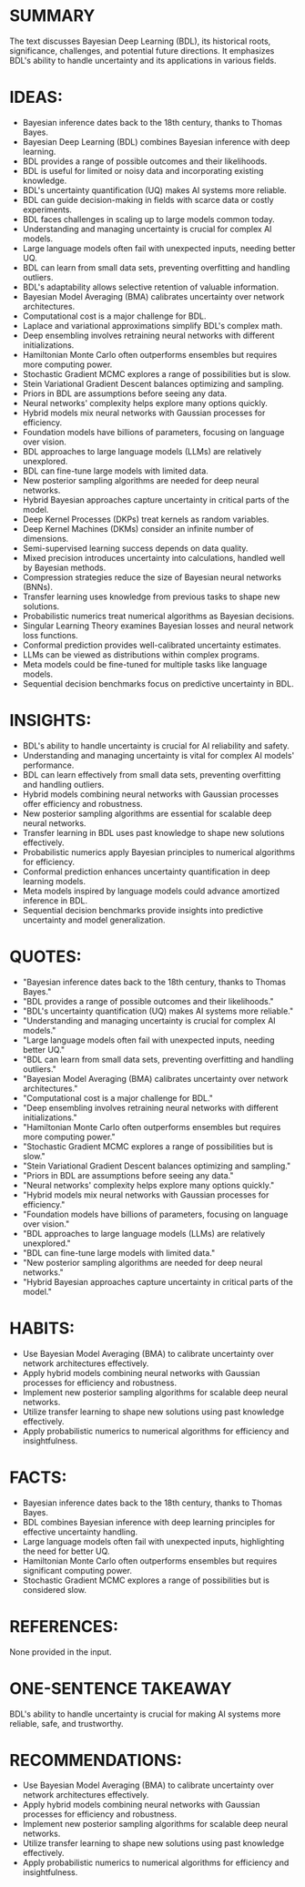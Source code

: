 # SUMMARY
The text discusses Bayesian Deep Learning (BDL), its historical roots, significance, challenges, and potential future directions. It emphasizes BDL's ability to handle uncertainty and its applications in various fields.

# IDEAS:
- Bayesian inference dates back to the 18th century, thanks to Thomas Bayes.
- Bayesian Deep Learning (BDL) combines Bayesian inference with deep learning.
- BDL provides a range of possible outcomes and their likelihoods.
- BDL is useful for limited or noisy data and incorporating existing knowledge.
- BDL's uncertainty quantification (UQ) makes AI systems more reliable.
- BDL can guide decision-making in fields with scarce data or costly experiments.
- BDL faces challenges in scaling up to large models common today.
- Understanding and managing uncertainty is crucial for complex AI models.
- Large language models often fail with unexpected inputs, needing better UQ.
- BDL can learn from small data sets, preventing overfitting and handling outliers.
- BDL's adaptability allows selective retention of valuable information.
- Bayesian Model Averaging (BMA) calibrates uncertainty over network architectures.
- Computational cost is a major challenge for BDL.
- Laplace and variational approximations simplify BDL's complex math.
- Deep ensembling involves retraining neural networks with different initializations.
- Hamiltonian Monte Carlo often outperforms ensembles but requires more computing power.
- Stochastic Gradient MCMC explores a range of possibilities but is slow.
- Stein Variational Gradient Descent balances optimizing and sampling.
- Priors in BDL are assumptions before seeing any data.
- Neural networks' complexity helps explore many options quickly.
- Hybrid models mix neural networks with Gaussian processes for efficiency.
- Foundation models have billions of parameters, focusing on language over vision.
- BDL approaches to large language models (LLMs) are relatively unexplored.
- BDL can fine-tune large models with limited data.
- New posterior sampling algorithms are needed for deep neural networks.
- Hybrid Bayesian approaches capture uncertainty in critical parts of the model.
- Deep Kernel Processes (DKPs) treat kernels as random variables.
- Deep Kernel Machines (DKMs) consider an infinite number of dimensions.
- Semi-supervised learning success depends on data quality.
- Mixed precision introduces uncertainty into calculations, handled well by Bayesian methods.
- Compression strategies reduce the size of Bayesian neural networks (BNNs).
- Transfer learning uses knowledge from previous tasks to shape new solutions.
- Probabilistic numerics treat numerical algorithms as Bayesian decisions.
- Singular Learning Theory examines Bayesian losses and neural network loss functions.
- Conformal prediction provides well-calibrated uncertainty estimates.
- LLMs can be viewed as distributions within complex programs.
- Meta models could be fine-tuned for multiple tasks like language models.
- Sequential decision benchmarks focus on predictive uncertainty in BDL.

# INSIGHTS:
- BDL's ability to handle uncertainty is crucial for AI reliability and safety.
- Understanding and managing uncertainty is vital for complex AI models' performance.
- BDL can learn effectively from small data sets, preventing overfitting and handling outliers.
- Hybrid models combining neural networks with Gaussian processes offer efficiency and robustness.
- New posterior sampling algorithms are essential for scalable deep neural networks.
- Transfer learning in BDL uses past knowledge to shape new solutions effectively.
- Probabilistic numerics apply Bayesian principles to numerical algorithms for efficiency.
- Conformal prediction enhances uncertainty quantification in deep learning models.
- Meta models inspired by language models could advance amortized inference in BDL.
- Sequential decision benchmarks provide insights into predictive uncertainty and model generalization.

# QUOTES:
- "Bayesian inference dates back to the 18th century, thanks to Thomas Bayes."
- "BDL provides a range of possible outcomes and their likelihoods."
- "BDL's uncertainty quantification (UQ) makes AI systems more reliable."
- "Understanding and managing uncertainty is crucial for complex AI models."
- "Large language models often fail with unexpected inputs, needing better UQ."
- "BDL can learn from small data sets, preventing overfitting and handling outliers."
- "Bayesian Model Averaging (BMA) calibrates uncertainty over network architectures."
- "Computational cost is a major challenge for BDL."
- "Deep ensembling involves retraining neural networks with different initializations."
- "Hamiltonian Monte Carlo often outperforms ensembles but requires more computing power."
- "Stochastic Gradient MCMC explores a range of possibilities but is slow."
- "Stein Variational Gradient Descent balances optimizing and sampling."
- "Priors in BDL are assumptions before seeing any data."
- "Neural networks' complexity helps explore many options quickly."
- "Hybrid models mix neural networks with Gaussian processes for efficiency."
- "Foundation models have billions of parameters, focusing on language over vision."
- "BDL approaches to large language models (LLMs) are relatively unexplored."
- "BDL can fine-tune large models with limited data."
- "New posterior sampling algorithms are needed for deep neural networks."
- "Hybrid Bayesian approaches capture uncertainty in critical parts of the model."

# HABITS:
- Use Bayesian Model Averaging (BMA) to calibrate uncertainty over network architectures effectively.
- Apply hybrid models combining neural networks with Gaussian processes for efficiency and robustness.
- Implement new posterior sampling algorithms for scalable deep neural networks.
- Utilize transfer learning to shape new solutions using past knowledge effectively.
- Apply probabilistic numerics to numerical algorithms for efficiency and insightfulness.

# FACTS:
- Bayesian inference dates back to the 18th century, thanks to Thomas Bayes.
- BDL combines Bayesian inference with deep learning principles for effective uncertainty handling.
- Large language models often fail with unexpected inputs, highlighting the need for better UQ.
- Hamiltonian Monte Carlo often outperforms ensembles but requires significant computing power.
- Stochastic Gradient MCMC explores a range of possibilities but is considered slow.

# REFERENCES:
None provided in the input.

# ONE-SENTENCE TAKEAWAY
BDL's ability to handle uncertainty is crucial for making AI systems more reliable, safe, and trustworthy.

# RECOMMENDATIONS:
- Use Bayesian Model Averaging (BMA) to calibrate uncertainty over network architectures effectively.
- Apply hybrid models combining neural networks with Gaussian processes for efficiency and robustness.
- Implement new posterior sampling algorithms for scalable deep neural networks.
- Utilize transfer learning to shape new solutions using past knowledge effectively.
- Apply probabilistic numerics to numerical algorithms for efficiency and insightfulness.